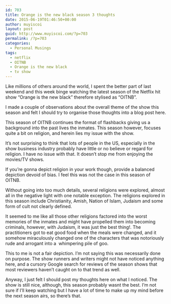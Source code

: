 ```yaml
---
id: 703
title: Orange is the new black season 3 thoughts
date: 2015-06-19T01:46:50+00:00
author: muyiscoi
layout: post
guid: http://www.muyiscoi.com/?p=703
permalink: /?p=703
categories:
  - Personal Musings
tags:
  - netflix
  - OITNB
  - Orange is the new black
  - tv show
---
```

Like millions of others around the world, I spent the better part of last weekend and this week binge watching the latest season of the Netflix hit show &#8220;Orange is the new black&#8221; therefore stylised as &#8220;OITNB&#8221;.
  
I made a couple of observations about the overall theme of the show this season and felt I should try to organise those thoughts into a blog post here.
  
This season of OITNB continues the format of flashbacks giving us a background into the past lives the inmates. This season however, focuses quite a bit on religion, and herein lies my issue with the show.
  
It&#8217;s not surprising to think that lots of people in the US, especially in the show business industry probably have little or no believe or regard for religion. I have no issue with that. It doesn&#8217;t stop me from enjoying the movies/TV shows.
  
If you&#8217;re gonna depict religion in your work though, provide a balanced depiction devoid of bias. I feel this was not the case in this season of OITNB.
  
Without going into too much details, several religions were explored, almost all in the negative light with one notable exception. The religions explored in this season include Christianity, Amish, Nation of Islam, Judaism and some form of cult not clearly defined.
  
It seemed to me like all those other religions factored into the worst memories of the inmates and might have propelled them into becoming criminals, however, with Judaism, it was just the best thing!. The practitioners got to eat good food when the meals were changed, and it somehow miraculously changed one of the characters that was notoriously rude and arrogant into a  whimpering pile of goo.
  
This to me is not a fair depiction. I&#8217;m not saying this was necessarily done on purpose. The show runners and writers might not have noticed anything here, and a cursory Google search for reviews of the season shows that most reviewers haven&#8217;t caught on to that trend as well.
  
Anyway, I just felt I should post my thoughts here on what I noticed. The show is still nice, although, this season probably wasnt the best. I&#8217;m not sure if I&#8217;ll keep watching but I have a lot of time to make up my mind before the next season airs, so there&#8217;s that.